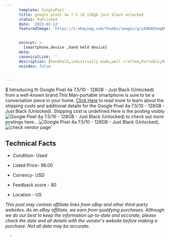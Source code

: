 ```yaml
---
      template: SinglePost
      title: google pixel 4a 7 5 10 128gb just black unlocked 
      status: Published
      date: '2023-02-12'
      featuredImage: 'https://i.ebayimg.com/thumbs/images/g/yX0AAOSwqAhj6HGh/s-l225.jpg'
       

      excerpt: >-
        [smartphone,device ,hand held device]
      meta:
      canonicalLink: ''
      description: [handheld,industrially made,well crafted,Portable,Mobile,Compact,Convenient,Lightweight,Maneuverable,Man-portable,Miniature,Carriable,Hand-held,Light,Holdable,Transportable,Mobile device,Pocket-sized,On-the-go,Wireless,Cordless,Compact size,Convenient size, smartphone,device ,hand held device]
      noindex: false
      

---
```

$
      Introducing th Google Pixel 4a 7.5/10 - 128GB - Just Black (Unlocked) from a well-known brand.This Man-portable smartphone is sure to be a conversation piece in your home. [Click Here](https://www.ebay.com/itm/275682545104?hash=item402ff5cdd0%3Ag%3AyX0AAOSwqAhj6HGh&mkevt=1&mkcid=1&mkrid=711-53200-19255-0&campid=%253CePNCampaignId%253E&customid=%253CreferenceId%253E&toolid=10049) to read more to learn about the shipping costs and additional details for the Google Pixel 4a 7.5/10 - 128GB - Just Black (Unlocked). Shipping cost is undefined.Here is the posting visibly ![Google Pixel 4a 7.5/10 - 128GB - Just Black (Unlocked)](https://i.ebayimg.com/thumbs/images/g/yX0AAOSwqAhj6HGh/s-l225.jpg) to check out more postings here... ![Google Pixel 4a 7.5/10 - 128GB - Just Black (Unlocked)](https://i.ebayimg.com/images/g/yX0AAOSwqAhj6HGh/s-l1600.jpg), ![check vendor page](https://origin-galleryplus.ebayimg.com/ws/web/275682545104_2_0_1/225x225.jpg,https://origin-galleryplus.ebayimg.com/ws/web/275682545104_3_0_1/225x225.jpg,https://origin-galleryplus.ebayimg.com/ws/web/275682545104_4_0_1/225x225.jpg,https://origin-galleryplus.ebayimg.com/ws/web/275682545104_5_0_1/225x225.jpg,https://origin-galleryplus.ebayimg.com/ws/web/275682545104_6_0_1/225x225.jpg,https://origin-galleryplus.ebayimg.com/ws/web/275682545104_7_0_1/225x225.jpg,https://origin-galleryplus.ebayimg.com/ws/web/275682545104_8_0_1/225x225.jpg)'

      

 ## Technical Facts 



     
      

 - Condition- Used 


      

 - Listed Price- 98.00 


      

 - Currency- USD 


      

 - Feedback score - 80 


      

 - Location - US 


      
      

 *_This post may contain affiliate links from eBay and other third-party websites. As an eBay affiliate, we earn from qualifying purchases. Although we do our best to keep the information up-to-date and accurate, please check the date and all details with the vendor's website before making a purchase. Not all data may be accurate._*




      -
